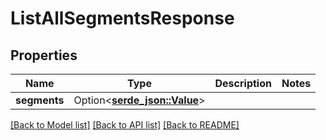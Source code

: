 # ListAllSegmentsResponse

## Properties

Name | Type | Description | Notes
------------ | ------------- | ------------- | -------------
**segments** | Option<[**serde_json::Value**](.md)> |  | 

[[Back to Model list]](../README.md#documentation-for-models) [[Back to API list]](../README.md#documentation-for-api-endpoints) [[Back to README]](../README.md)


